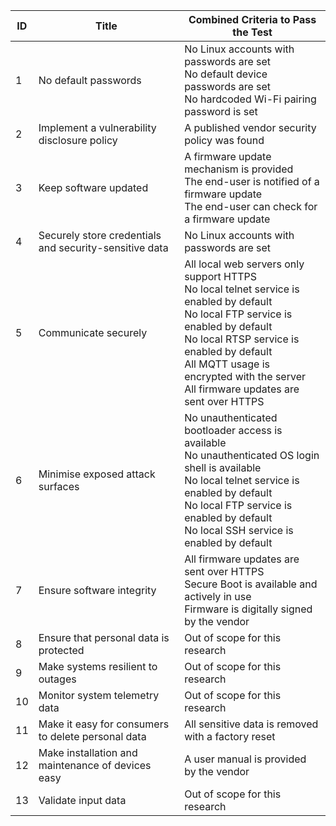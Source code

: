 | **ID** | **Title** | **Combined Criteria to Pass the Test** |
| --- | --- | --- |
| 1 | No default passwords | No Linux accounts with passwords are set<br/>No default device passwords are set<br/>No hardcoded Wi-Fi pairing password is set |
| 2 | Implement a vulnerability disclosure policy | A published vendor security policy was found |
| 3 | Keep software updated | A firmware update mechanism is provided<br/>The end-user is notified of a firmware update<br/>The end-user can check for a firmware update |
| 4 | Securely store credentials and security-sensitive data | No Linux accounts with passwords are set |
| 5 | Communicate securely | All local web servers only support HTTPS<br/>No local telnet service is enabled by default<br/>No local FTP service is enabled by default<br/>No local RTSP service is enabled by default<br/>All MQTT usage is encrypted with the server<br/>All firmware updates are sent over HTTPS |
| 6 | Minimise exposed attack surfaces | No unauthenticated bootloader access is available<br/>No unauthenticated OS login shell is available<br/>No local telnet service is enabled by default<br/>No local FTP service is enabled by default<br/>No local SSH service is enabled by default |
| 7 | Ensure software integrity | All firmware updates are sent over HTTPS<br/>Secure Boot is available and actively in use<br/>Firmware is digitally signed by the vendor |
| 8 | Ensure that personal data is protected | Out of scope for this research |
| 9 | Make systems resilient to outages | Out of scope for this research |
| 10 | Monitor system telemetry data | Out of scope for this research |
| 11 | Make it easy for consumers to delete personal data | All sensitive data is removed with a factory reset |
| 12 | Make installation and maintenance of devices easy | A user manual is provided by the vendor |
| 13 | Validate input data | Out of scope for this research |